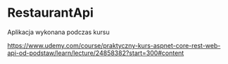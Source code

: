 # RestaurantApi
 
Aplikacja wykonana podczas kursu

https://www.udemy.com/course/praktyczny-kurs-aspnet-core-rest-web-api-od-podstaw/learn/lecture/24858382?start=300#content

